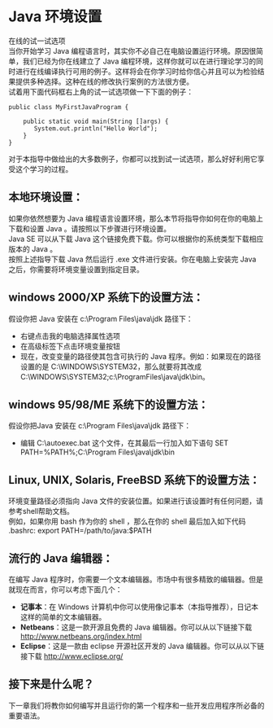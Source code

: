 # Java 环境设置
  
在线的试一试选项  
当你开始学习 Java 编程语言时，其实你不必自己在电脑设置运行环境。原因很简单，我们已经为你在线建立了 Java 编程环境，这样你就可以在进行理论学习的同时进行在线编译执行可用的例子。这样将会在你学习时给你信心并且可以为检验结果提供多种选择。这种在线的修改执行案例的方法很方便。  
试着用下面代码框右上角的试一试选项做一下下面的例子：
```
public class MyFirstJavaProgram {

    public static void main(String []args) {
       System.out.println("Hello World");
    }
} 
```  

对于本指导中做给出的大多数例子，你都可以找到试一试选项，那么好好利用它享受这个学习的过程。 
 
## 本地环境设置：  
如果你依然想要为 Java 编程语言设置环境，那么本节将指导你如何在你的电脑上下载和设置 Java 。请按照以下步骤进行环境设置。  
Java SE 可以从下载 Java 这个链接免费下载。你可以根据你的系统类型下载相应版本的 Java 。  
按照上述指导下载 Java 然后运行 .exe 文件进行安装。你在电脑上安装完 Java 之后，你需要将环境变量设置到指定目录。  

## windows 2000/XP 系统下的设置方法：  
假设你把 Java 安装在 c:\Program Files\java\jdk 路径下：  
- 右键点击我的电脑选择属性选项  
- 在高级标签下点击环境变量按钮  
- 现在，改变变量的路径使其包含可执行的 Java 程序。例如：如果现在的路径设置的是 C:\WINDOWS\SYSTEM32，那么就要将其改成 C:\WINDOWS\SYSTEM32;c:\ProgramFiles\java\jdk\bin。  

## windows 95/98/ME 系统下的设置方法：  
假设你把Java 安装在 c:\Program Files\java\jdk 路径下：  
- 编辑 C:\autoexec.bat 这个文件，在其最后一行加入如下语句 SET PATH=%PATH%;C:\Program Files\java\jdk\bin  

## Linux, UNIX, Solaris, FreeBSD 系统下的设置方法： 
环境变量路径必须指向 Java 文件的安装位置。如果进行该设置时有任何问题，请参考shell帮助文档。  
例如，如果你用 bash 作为你的 shell ，那么在你的 shell 最后加入如下代码 .bashrc: export PATH=/path/to/java:$PATH  

## 流行的 Java 编辑器：  
在编写 Java 程序时，你需要一个文本编辑器。市场中有很多精致的编辑器。但是就现在而言，你可以考虑下面几个：  
- **记事本**：在 Windows 计算机中你可以使用像记事本（本指导推荐），日记本这样的简单的文本编辑器。  
- **Netbeans**：这是一款开源且免费的 Java 编辑器。你可以从以下链接下载 http://www.netbeans.org/index.html  
- **Eclipse**：这是一款由 eclipse 开源社区开发的 Java 编辑器。你可以从以下链接下载 http://www.eclipse.org/  

## 接下来是什么呢？  
下一章我们将教你如何编写并且运行你的第一个程序和一些开发应用程序所必备的重要语法。  
